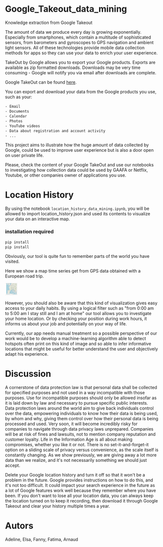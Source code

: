 # Google_Takeout_data_mining
Knowledge extraction from Google Takeout

The amount of data we produce every day is growing exponentially. Especially from smartphones, which contain a multitude of sophisticated sensors, from barometers and gyroscopes to GPS navigation and ambient light sensors. All of these technologies provide mobile data collection methods for apps so they can use your data to enrich your user experience. 

TakeOut by Google allows you to export your Google products. Exports are available as zip formatted downloads. Downloads may be very time consuming - Google will notify you via email after downloads are complete.

Google TakeOut can be found [here](https://takeout.google.com/settings/takeout).

You can export and download your data from the Google products you use, such as your:

    - Email
    - Documents
    - Calendar 
    - Photos
    - YouTube videos
    - Data about registration and account activity
    - ...


This project aims to illustrate how the huge amount of data collected by Google, could be used to improve user experience but is also a door open on user private life.  

Please, check the content of your Google TakeOut and use our notebooks to investigating how collection data could be used by GAAFA or Netflix, Youtube, or other companies owner of applications you use.

# Location History

By using the notebook ```location_history_data_mining.ipynb```, you will be allowed to import location_history.json and used its contents to visualize your data on an interactive map.

### installation required
```
pip install 
pip install 

```
Obviously, our tool is quite fun to remember parts of the world you have visited. 

Here we show a map time series get from GPS data obtained with a European road trip. 

<img src="./issues_for_readme/timeSeries_roadTrip.gif" width="40" height="40" />

However, you should also be aware that this kind of visualization gives easy access to your daily habits.  By using a logical filter such as "from 0:00 am to 5:00 am I stay still and I am at home" our tool allows you to investigate your home location. Or by checking your position during work hours, it informs us about your job and potentially on your way of life.  

Currently, our app needs manual treatment so a possible perspective of our work would be to develop a machine-learning algorithm able to detect hotspots often print on this kind of image and so able to infer informative locations that might be useful for better understand the user and objectively adapt his experience.


# Discussion

A cornerstone of data protection law is that personal data shall be collected for specified purposes and not used in a way incompatible with those purposes.  Use for incompatible purposes should only be allowed insofar as it is laid down by law and necessary to pursue specific public interests.
Data protection laws around the world aim to give back individuals control over the data, empowering individuals to know how their data is being used, by whom and why, giving them control over how their personal data is being processed and used. Very soon, it will become incredibly risky for companies to navigate through data privacy laws unprepared. Companies will be at risk of fines and lawsuits, not to mention company reputation and customer loyalty.
Life in the Information Age is all about making compromises, whether you like it or not. There is no set-it-and-forget-it option on a sliding scale of privacy versus convenience, as the scale itself is constantly changing. As we show previously, we are giving away a lot more data than we realize, and it's not necessarily something we should just accept.

Delete your Google location history and turn it off so that it won't be a problem in the future. Google provides instructions on how to do this, and it's not too difficult. It could impact your search experience in the future as a lot of Google features work well because they remember where you have been. If you don't want to lose all your location data, you can always keep the location turned on to keep it recording, then download it through Google Takeout and clear your history multiple times a year.

# Autors
Adeline, Elsa, Fanny, Fatima, Arnaud
